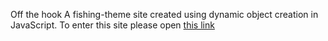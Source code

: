 Off the hook
A fishing-theme site created using dynamic object creation in JavaScript.
To enter this site please open <a href="https://crossoover.github.io/off-the-hook-site/home.html">this link<a/>
